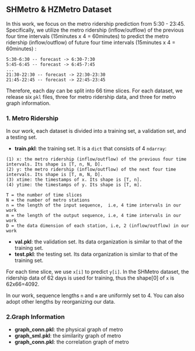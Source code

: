 ## SHMetro & HZMetro Dataset

In this work, we focus on the metro ridership prediction from 5:30 - 23:45. Specifically, we utilize the metro ridership (inflow/outflow) of the previous four time intervals (15minutes x 4 = 60minutes) to predict the metro ridership (inflow/outflow) of future four time intervals (15minutes x 4 = 60minutes) :
```
5:30-6:30 -- forecast -> 6:30-7:30
5:45-6:45 -- forecast -> 6:45-7:45
...
21:30-22:30 -- forecast -> 22:30-23:30
21:45-22:45 -- forecast -> 22:45-23:45
```
Therefore, each day can be split into 66 time slices. For each dataset, we release six ```pkl``` files, three for metro ridership data, and three for metro graph information.

### 1. Metro Ridership
In our work, each dataset is divided into a training set, a validation set, and a testing set.
* **train.pkl**: the training set. It is a ```dict``` that consists of 4 ```ndarray```:
```
(1) x: the metro ridership (inflow/outflow) of the previous four time intervals. Its shape is [T, n, N, D]. 
(2) y: the metro ridership (inflow/outflow) of the next four time intervals. Its shape is [T, m, N, D]. 
(3) xtime: the timestamps of x. Its shape is [T, n]. 
(4) ytime: the timestamps of y. Its shape is [T, m].

T = the number of time slices
N = the number of metro stations
n = the length of the input sequence,  i.e, 4 time intervals in our work
m = the length of the output sequence, i.e, 4 time intervals in our work
D = the data dimension of each station, i.e, 2 (inflow/outflow) in our work
```

* **val.pkl**: the validation set. Its data organization is similar to that of the training set.
* **test.pkl**: the testing set.   Its data organization is similar to that of the training set.


For each time slice, we use ```x[i]``` to predict ```y[i]```.
In the SHMetro dataset, the ridership data of 62 days is used for training, thus the shape[0] of ```x``` is 62x66=4092.

In our work, sequence lengths ```n``` and ```m``` are uniformly set to 4. You can also adopt other lengths by reorganizing our data.

### 2.Graph Information
* **graph_conn.pkl**: the physical graph of metro
* **graph_sml.pkl**: the similarity graph of metro
* **graph_conn.pkl**: the correlation graph of metro
